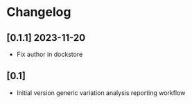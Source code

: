 # Changelog

## [0.1.1] 2023-11-20

- Fix author in dockstore

## [0.1]

- Initial version generic variation analysis reporting workflow
